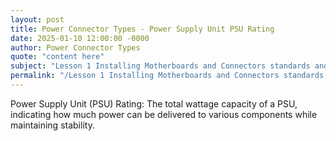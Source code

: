 ```yaml
---
layout: post
title: Power Connector Types - Power Supply Unit PSU Rating
date: 2025-01-10 12:00:00 -0000
author: Power Connector Types
quote: "content here"
subject: "Lesson 1 Installing Motherboards and Connectors standards and specifications"
permalink: "/Lesson 1 Installing Motherboards and Connectors standards and specifications/Power Connector Types/Power Connector Types - Power Supply Unit PSU Rating"
---
```


Power Supply Unit (PSU) Rating: The total wattage capacity of a PSU, indicating how much power can be delivered to various components while maintaining stability.
